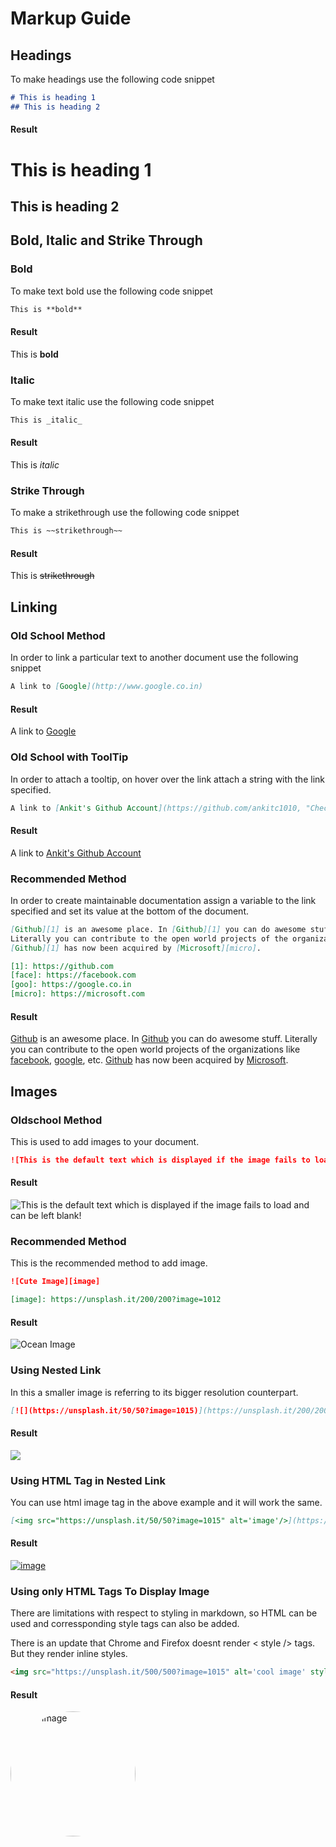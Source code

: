 # Markup Guide

## Headings

To make headings use the following code snippet

```markdown
# This is heading 1
## This is heading 2
```

#### Result

# This is heading 1

## This is heading 2

## Bold, Italic and Strike Through

### Bold

To make text bold use the following code snippet

```markdown
This is **bold**
```

#### Result

This is **bold**

### Italic

To make text italic use the following code snippet

```markdown
This is _italic_
```

#### Result

This is _italic_

### Strike Through

To make a strikethrough use the following code snippet

```markdown
This is ~~strikethrough~~
```

#### Result

This is ~~strikethrough~~

## Linking

### Old School Method

In order to link a particular text to another document use the following snippet

```markdown
A link to [Google](http://www.google.co.in)
```

#### Result

A link to [Google](https://www.google.co.in)

### Old School with ToolTip

In order to attach a tooltip, on hover over the link attach a string with the link specified.

```markdown
A link to [Ankit's Github Account](https://github.com/ankitc1010, "Check out his awesome repositories")
```

#### Result

A link to [Ankit's Github Account](https://github.com/ankitc1010, "Check out his awesome repositories")

### Recommended Method

In order to create maintainable documentation assign a variable to the link specified and set its value at the bottom of the document.

```markdown
[Github][1] is an awesome place. In [Github][1] you can do awesome stuff.
Literally you can contribute to the open world projects of the organizations like [facebook][face], [google][goo], etc.
[Github][1] has now been acquired by [Microsoft][micro].

[1]: https://github.com
[face]: https://facebook.com
[goo]: https://google.co.in
[micro]: https://microsoft.com
```

#### Result

[Github][1] is an awesome place. In [Github][1] you can do awesome stuff.
Literally you can contribute to the open world projects of the organizations like [facebook][face], [google][goo], etc.
[Github][1] has now been acquired by [Microsoft][micro].

[1]: https://github.com
[face]: https://facebook.com
[goo]: https://google.co.in
[micro]: https://microsoft.com


## Images

### Oldschool Method

This is used to add images to your document.

```markdown
![This is the default text which is displayed if the image fails to load and can be left blank!](https://unsplash.it/500/500?random "This is Tooltip")
```
#### Result

![This is the default text which is displayed if the image fails to load and can be left blank!](https://unsplash.it/200/200?random "This is Tooltip and can be omitted altogether")

### Recommended Method

This is the recommended method to add image.

```markdown
![Cute Image][image]

[image]: https://unsplash.it/200/200?image=1012
```

#### Result

![Ocean Image][ocean]

[ocean]: https://unsplash.it/200/200?image=1015

### Using Nested Link

In this a smaller image is referring to its bigger resolution counterpart.

```markdown
[![](https://unsplash.it/50/50?image=1015)](https://unsplash.it/200/200?image=1015)
```

#### Result

[![](https://unsplash.it/50/50?image=1015)](https://unsplash.it/200/200?image=1015)

### Using HTML Tag in Nested Link

You can use html image tag in the above example and it will work the same.

```markdown
[<img src="https://unsplash.it/50/50?image=1015" alt='image'/>](https://unsplash.it/200/200?image=1015)
```

#### Result

[<img src="https://unsplash.it/50/50?image=1015" alt='image'/>](https://unsplash.it/200/200?image=1015)


### Using only HTML Tags To Display Image

There are limitations with respect to styling in markdown, so HTML can be used and corressponding style tags can also be added.

There is an update that Chrome and Firefox doesnt render < style /> tags. But they render inline styles.

```markdown
<img src="https://unsplash.it/500/500?image=1015" alt='cool image' style="width: 200px; height: 200px; border-radius: 200px;"/>
```

#### Result

<img src="https://unsplash.it/500/500?image=1015" id='cool' alt='cool image' style="width: 200px; height: 200px; border-radius: 200px;"/>

<style >
    #cool {
        border-radius: 200px;
    }
</style>
### 

